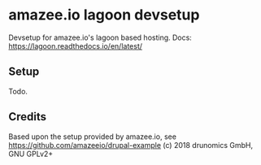 # amazee.io lagoon devsetup

Devsetup for amazee.io's lagoon based hosting.
Docs: https://lagoon.readthedocs.io/en/latest/

## Setup

Todo.

## Credits

Based upon the setup provided by amazee.io, see 
https://github.com/amazeeio/drupal-example
(c) 2018 drunomics GmbH, GNU GPLv2+

